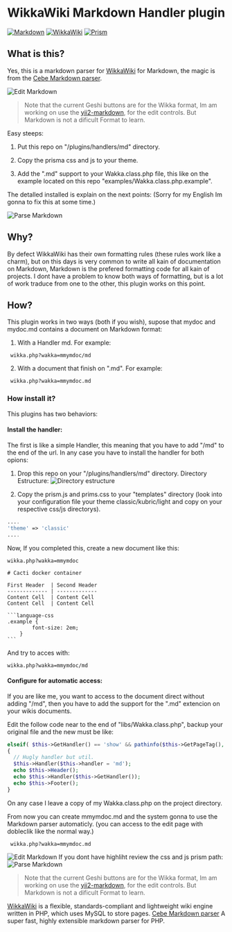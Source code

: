 # WikkaWiki Markdown Handler plugin
[![Markdown](images/Markdown.png)](http://markdown.cebe.cc)
[![WikkaWiki](images/wikka_logo.jpg)](http://wikkawiki.org/HomePage)
[![Prism](images/prism-syntaxhighlighter.png)](http://prismjs.com/)

## What is this?
Yes, this is a markdown parser for [WikkaWiki](http://wikkawiki.org/HomePage) for Markdown, the magic is from the [Cebe Markdown parser](http://markdown.cebe.cc/).

![Edit Markdown](images/mmymdoc_edit.png)
> Note that the current Geshi buttons are for the Wikka format, Im am working on use the [yii2-markdown](https://github.com/kartik-v/yii2-markdown), for the edit controls. But Markdown is not a dificult Format to learn.

Easy steeps:

1. Put this repo on "/plugins/handlers/md" directory.

2. Copy the prisma css and js to your theme.

3. Add the ".md" support to your Wakka.class.php file, this like on the example located on this repo "examples/Wakka.class.php.example".

The detalled installed is explain on the next points:
(Sorry for my English Im gonna to fix this at some time.)

![Parse Markdown](images/mmymdoc_parse.png)

## Why?
By defect WikkaWiki has their own formatting rules (these rules work like a charm), but on this days is very common to write all kain of documentation on Markdown, Markdown is the prefered formatting code for all kain of projects. I dont have a problem to know both ways of formatting, but is a lot of work traduce from one to the other, this plugin works on this point.

## How?
This plugin works in two ways (both if you wish), supose that mydoc and mydoc.md contains a document on Markdown format:

1. With a Handler md.
For example:
```
 wikka.php?wakka=mmymdoc/md
```

2. With a document that finish on ".md".
For example:
```
 wikka.php?wakka=mmymdoc.md
```

### How install it?
This plugins has two behaviors:

#### Install the handler:
The first is like a simple Handler, this meaning that you have to add "/md" to the end of the url. In any case you have to install the handler for both opions:

1. Drop this repo on your "/plugins/handlers/md" directory.
Directory Estructure:
![Directory estructure](images/md_handler.png)

2. Copy the prism.js and prims.css to your "templates" directory (look into your configuration file your theme classic/kubric/light and copy on your respective css/js directorys).

```php
....
'theme' => 'classic'
....

```

Now, If you completed this, create a new document like this:

~~~~
wikka.php?wakka=mmymdoc
~~~~

~~~~
# Cacti docker container

First Header  | Second Header
------------- | -------------
Content Cell  | Content Cell
Content Cell  | Content Cell

```language-css
.example {
		font-size: 2em;
	}
```
~~~~

And try to acces with:
~~~~
wikka.php?wakka=mmymdoc/md
~~~~

#### Configure for automatic access:
If you are like me, you want to access to the document direct without adding "/md", then you have to add the support for the ".md" extencion on your wikis documents.

Edit the follow code near to the end of "libs/Wakka.class.php", backup your original file and the new must be like:

```php
elseif( $this->GetHandler() == 'show' && pathinfo($this->GetPageTag(), PATHINFO_EXTENSION) == 'md' && $this->page['body'] != '' )
{
  // Hugly handler but util.
  $this->Handler($this->handler = 'md');
  echo $this->Header();
  echo $this->Handler($this->GetHandler());
  echo $this->Footer();
}
```
On any case I leave a copy of my Wakka.class.php on the project directory.

From now you can create mmymdoc.md and the system gonna to use the Markdown parser automaticly. (you can access to the edit page with dobleclik like the normal way.)

```
 wikka.php?wakka=mmymdoc.md
```

![Edit Markdown](images/mmymdoc_edit.png)
If you dont have highliht review the css and js prism path:
![Parse Markdown](images/mmymdoc_parse.png)

> Note that the current Geshi buttons are for the Wikka format, Im am working on use the [yii2-markdown](https://github.com/kartik-v/yii2-markdown), for the edit controls. But Markdown is not a dificult Format to learn.

[WikkaWiki](http://wikkawiki.org/HomePage) is a flexible, standards-compliant and lightweight wiki engine written in PHP, which uses MySQL to store pages.
[Cebe Markdown parser](http://markdown.cebe.cc/) A super fast, highly extensible markdown parser for PHP.

